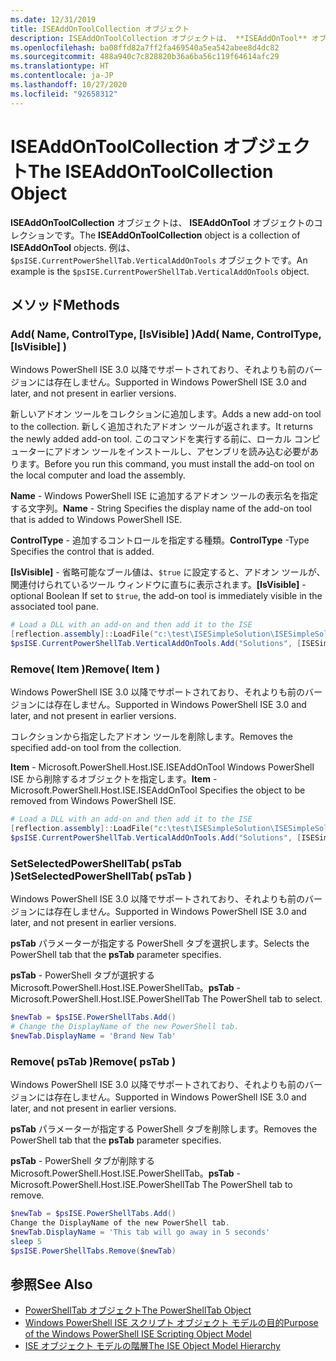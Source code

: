 ```yaml
---
ms.date: 12/31/2019
title: ISEAddOnToolCollection オブジェクト
description: ISEAddOnToolCollection オブジェクトは、 **ISEAddOnTool** オブジェクトのコレクションです。
ms.openlocfilehash: ba08ffd82a7ff2fa469540a5ea542abee8d4dc82
ms.sourcegitcommit: 488a940c7c828820b36a6ba56c119f64614afc29
ms.translationtype: HT
ms.contentlocale: ja-JP
ms.lasthandoff: 10/27/2020
ms.locfileid: "92658312"
---
```

# <a name="the-iseaddontoolcollection-object"></a><span data-ttu-id="09f95-103">ISEAddOnToolCollection オブジェクト</span><span class="sxs-lookup"><span data-stu-id="09f95-103">The ISEAddOnToolCollection Object</span></span>

<span data-ttu-id="09f95-104">**ISEAddOnToolCollection** オブジェクトは、 **ISEAddOnTool** オブジェクトのコレクションです。</span><span class="sxs-lookup"><span data-stu-id="09f95-104">The **ISEAddOnToolCollection** object is a collection of **ISEAddOnTool** objects.</span></span> <span data-ttu-id="09f95-105">例は、`$psISE.CurrentPowerShellTab.VerticalAddOnTools` オブジェクトです。</span><span class="sxs-lookup"><span data-stu-id="09f95-105">An example is the `$psISE.CurrentPowerShellTab.VerticalAddOnTools` object.</span></span>

## <a name="methods"></a><span data-ttu-id="09f95-106">メソッド</span><span class="sxs-lookup"><span data-stu-id="09f95-106">Methods</span></span>

### <a name="add-name-controltype-isvisible-"></a><span data-ttu-id="09f95-107">Add\( Name, ControlType, \[IsVisible\] \)</span><span class="sxs-lookup"><span data-stu-id="09f95-107">Add\( Name, ControlType, \[IsVisible\] \)</span></span>

<span data-ttu-id="09f95-108">Windows PowerShell ISE 3.0 以降でサポートされており、それよりも前のバージョンには存在しません。</span><span class="sxs-lookup"><span data-stu-id="09f95-108">Supported in Windows PowerShell ISE 3.0 and later, and not present in earlier versions.</span></span>

<span data-ttu-id="09f95-109">新しいアドオン ツールをコレクションに追加します。</span><span class="sxs-lookup"><span data-stu-id="09f95-109">Adds a new add-on tool to the collection.</span></span> <span data-ttu-id="09f95-110">新しく追加されたアドオン ツールが返されます。</span><span class="sxs-lookup"><span data-stu-id="09f95-110">It returns the newly added add-on tool.</span></span> <span data-ttu-id="09f95-111">このコマンドを実行する前に、ローカル コンピューターにアドオン ツールをインストールし、アセンブリを読み込む必要があります。</span><span class="sxs-lookup"><span data-stu-id="09f95-111">Before you run this command, you must install the add-on tool on the local computer and load the assembly.</span></span>

<span data-ttu-id="09f95-112">**Name** - Windows PowerShell ISE に追加するアドオン ツールの表示名を指定する文字列。</span><span class="sxs-lookup"><span data-stu-id="09f95-112">**Name** - String Specifies the display name of the add-on tool that is added to Windows PowerShell ISE.</span></span>

<span data-ttu-id="09f95-113">**ControlType** - 追加するコントロールを指定する種類。</span><span class="sxs-lookup"><span data-stu-id="09f95-113">**ControlType** -Type Specifies the control that is added.</span></span>

<span data-ttu-id="09f95-114">**\[IsVisible\]** - 省略可能なブール値は、`$true` に設定すると、アドオン ツールが、関連付けられているツール ウィンドウに直ちに表示されます。</span><span class="sxs-lookup"><span data-stu-id="09f95-114">**\[IsVisible\]** - optional Boolean If set to `$true`, the add-on tool is immediately visible in the associated tool pane.</span></span>

```powershell
# Load a DLL with an add-on and then add it to the ISE
[reflection.assembly]::LoadFile("c:\test\ISESimpleSolution\ISESimpleSolution.dll")
$psISE.CurrentPowerShellTab.VerticalAddOnTools.Add("Solutions", [ISESimpleSolution.Solution], $true)
```

### <a name="remove-item-"></a><span data-ttu-id="09f95-115">Remove\( Item \)</span><span class="sxs-lookup"><span data-stu-id="09f95-115">Remove\( Item \)</span></span>

<span data-ttu-id="09f95-116">Windows PowerShell ISE 3.0 以降でサポートされており、それよりも前のバージョンには存在しません。</span><span class="sxs-lookup"><span data-stu-id="09f95-116">Supported in Windows PowerShell ISE 3.0 and later, and not present in earlier versions.</span></span>

<span data-ttu-id="09f95-117">コレクションから指定したアドオン ツールを削除します。</span><span class="sxs-lookup"><span data-stu-id="09f95-117">Removes the specified add-on tool from the collection.</span></span>

<span data-ttu-id="09f95-118">**Item** - Microsoft.PowerShell.Host.ISE.ISEAddOnTool Windows PowerShell ISE から削除するオブジェクトを指定します。</span><span class="sxs-lookup"><span data-stu-id="09f95-118">**Item** - Microsoft.PowerShell.Host.ISE.ISEAddOnTool Specifies the object to be removed from Windows PowerShell ISE.</span></span>

```powershell
# Load a DLL with an add-on and then add it to the ISE
[reflection.assembly]::LoadFile("c:\test\ISESimpleSolution\ISESimpleSolution.dll")
$psISE.CurrentPowerShellTab.VerticalAddOnTools.Add("Solutions", [ISESimpleSolution.Solution], $true)
```

### <a name="setselectedpowershelltab-pstab-"></a><span data-ttu-id="09f95-119">SetSelectedPowerShellTab\( psTab \)</span><span class="sxs-lookup"><span data-stu-id="09f95-119">SetSelectedPowerShellTab\( psTab \)</span></span>

<span data-ttu-id="09f95-120">Windows PowerShell ISE 3.0 以降でサポートされており、それよりも前のバージョンには存在しません。</span><span class="sxs-lookup"><span data-stu-id="09f95-120">Supported in Windows PowerShell ISE 3.0 and later, and not present in earlier versions.</span></span>

<span data-ttu-id="09f95-121">**psTab** パラメーターが指定する PowerShell タブを選択します。</span><span class="sxs-lookup"><span data-stu-id="09f95-121">Selects the PowerShell tab that the **psTab** parameter specifies.</span></span>

<span data-ttu-id="09f95-122">**psTab** - PowerShell タブが選択するMicrosoft.PowerShell.Host.ISE.PowerShellTab。</span><span class="sxs-lookup"><span data-stu-id="09f95-122">**psTab** - Microsoft.PowerShell.Host.ISE.PowerShellTab The PowerShell tab to select.</span></span>

```powershell
$newTab = $psISE.PowerShellTabs.Add()
# Change the DisplayName of the new PowerShell tab.
$newTab.DisplayName = 'Brand New Tab'
```

### <a name="remove-pstab-"></a><span data-ttu-id="09f95-123">Remove\( psTab \)</span><span class="sxs-lookup"><span data-stu-id="09f95-123">Remove\( psTab \)</span></span>

<span data-ttu-id="09f95-124">Windows PowerShell ISE 3.0 以降でサポートされており、それよりも前のバージョンには存在しません。</span><span class="sxs-lookup"><span data-stu-id="09f95-124">Supported in Windows PowerShell ISE 3.0 and later, and not present in earlier versions.</span></span>

<span data-ttu-id="09f95-125">**psTab** パラメーターが指定する PowerShell タブを削除します。</span><span class="sxs-lookup"><span data-stu-id="09f95-125">Removes the PowerShell tab that the **psTab** parameter specifies.</span></span>

<span data-ttu-id="09f95-126">**psTab** - PowerShell タブが削除する Microsoft.PowerShell.Host.ISE.PowerShellTab。</span><span class="sxs-lookup"><span data-stu-id="09f95-126">**psTab** - Microsoft.PowerShell.Host.ISE.PowerShellTab The PowerShell tab to remove.</span></span>

```powershell
$newTab = $psISE.PowerShellTabs.Add()
Change the DisplayName of the new PowerShell tab.
$newTab.DisplayName = 'This tab will go away in 5 seconds'
sleep 5
$psISE.PowerShellTabs.Remove($newTab)
```

## <a name="see-also"></a><span data-ttu-id="09f95-127">参照</span><span class="sxs-lookup"><span data-stu-id="09f95-127">See Also</span></span>

- [<span data-ttu-id="09f95-128">PowerShellTab オブジェクト</span><span class="sxs-lookup"><span data-stu-id="09f95-128">The PowerShellTab Object</span></span>](The-PowerShellTab-Object.md)
- [<span data-ttu-id="09f95-129">Windows PowerShell ISE スクリプト オブジェクト モデルの目的</span><span class="sxs-lookup"><span data-stu-id="09f95-129">Purpose of the Windows PowerShell ISE Scripting Object Model</span></span>](Purpose-of-the-Windows-PowerShell-ISE-Scripting-Object-Model.md)
- [<span data-ttu-id="09f95-130">ISE オブジェクト モデルの階層</span><span class="sxs-lookup"><span data-stu-id="09f95-130">The ISE Object Model Hierarchy</span></span>](The-ISE-Object-Model-Hierarchy.md)
